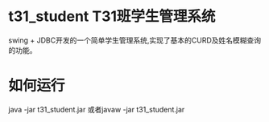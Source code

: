  

# t31_student T31班学生管理系统
swing + JDBC开发的一个简单学生管理系统,实现了基本的CURD及姓名模糊查询的功能。

# 如何运行
java -jar t31_student.jar 或者javaw -jar t31_student.jar 
